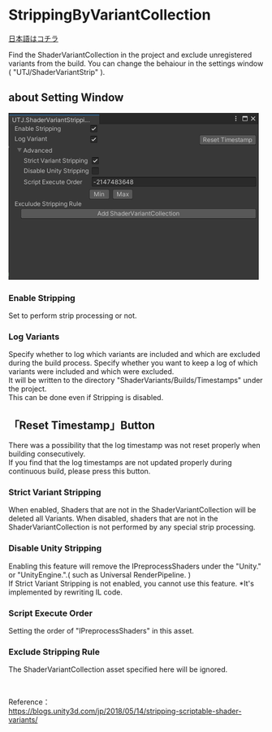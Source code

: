 # StrippingByVariantCollection
[日本語はコチラ](README.ja.md)

Find the ShaderVariantCollection in the project and exclude unregistered variants from the build.
You can change the behaiour in the settings window (  "UTJ/ShaderVariantStrip"  ).

## about Setting Window
![alt text](Documentation~/ConfigWindow.png)

### Enable Stripping
Set to perform strip processing or not.

### Log Variants
Specify whether to log which variants are included and which are excluded during the build process. Specify whether you want to keep a log of which variants were included and which were excluded.<br />
It will be written to the directory "ShaderVariants/Builds/Timestamps" under the project.<br />
This can be done even if Stripping is disabled.

## 「Reset Timestamp」Button
There was a possibility that the log timestamp was not reset properly when building consecutively. <br />
If you find that the log timestamps are not updated properly during continuous build, please press this button.

### Strict Variant Stripping
When enabled, Shaders that are not in the ShaderVariantCollection will be deleted all Variants.
When disabled, shaders that are not in the ShaderVariantCollection is not performed by any special strip processing.


### Disable Unity Stripping
Enabling this feature will remove the IPreprocessShaders under the "Unity." or "UnityEngine.".( such as Universal RenderPipeline. )<br />
If Strict Variant Stripping is not enabled, you cannot use this feature.
*It's implemented by rewriting IL code.

### Script Execute Order
Setting the order of "IPreprocessShaders" in this asset.

### Exclude Stripping Rule
The ShaderVariantCollection asset specified here will be ignored.

<br />

Reference：<br />
https://blogs.unity3d.com/jp/2018/05/14/stripping-scriptable-shader-variants/
